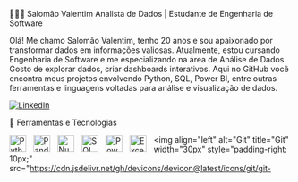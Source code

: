 👨🏻‍💻 Salomão Valentim
Analista de Dados | Estudante de Engenharia de Software

Olá! Me chamo Salomão Valentim, tenho 20 anos e sou apaixonado por transformar dados em informações valiosas. Atualmente, estou cursando Engenharia de Software e me especializando na área de Análise de Dados. Gosto de explorar dados, criar dashboards interativos.
Aqui no GitHub você encontra meus projetos envolvendo Python, SQL, Power BI, entre outras ferramentas e linguagens voltadas para análise e visualização de dados.

<p align="left"> <a href="https://www.linkedin.com/in/salomaovalentim/" target="_blank"> <img alt="LinkedIn" title="Conecte-se comigo no LinkedIn" src="https://img.shields.io/badge/LinkedIn-blue?logo=linkedin&style=for-the-badge" /> </a> </p>
🧰 Ferramentas e Tecnologias

<img align="left" alt="Python" title="Python" width="30px" style="padding-right: 10px;" src="https://cdn.jsdelivr.net/gh/devicons/devicon@latest/icons/python/python-original.svg"/> <img align="left" alt="Pandas" title="Pandas" width="30px" style="padding-right: 10px;" src="https://cdn.jsdelivr.net/gh/devicons/devicon/icons/pandas/pandas-original.svg"/> <img align="left" alt="Numpy" title="Numpy" width="30px" style="padding-right: 10px;" src="https://cdn.jsdelivr.net/gh/devicons/devicon/icons/numpy/numpy-original.svg"/> <img align="left" alt="SQL" title="SQL" width="30px" style="padding-right: 10px;" src="https://cdn.jsdelivr.net/gh/devicons/devicon/icons/mysql/mysql-original.svg"/> <img align="left" alt="Power BI" title="Power BI" width="30px" style="padding-right: 10px;" src="https://img.icons8.com/color/48/power-bi.png"/> <img align="left" alt="Excel" title="Excel" width="30px" style="padding-right: 10px;" src="https://img.icons8.com/color/48/microsoft-excel-2019.png"/> <img align="left" alt="Git" title="Git" width="30px" style="padding-right: 10px;" src="https://cdn.jsdelivr.net/gh/devicons/devicon@latest/icons/git/git- <br/> <br/>
</p>
